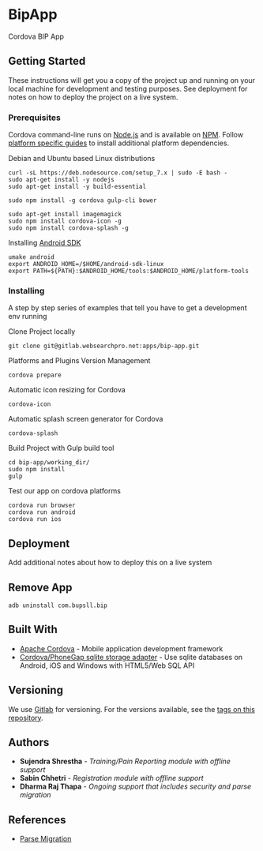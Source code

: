 # BipApp

Cordova BIP App

## Getting Started

These instructions will get you a copy of the project up and running on your local machine for development and testing purposes. See deployment for notes on how to deploy the project on a live system.

### Prerequisites

Cordova command-line runs on [Node.js](https://nodejs.org/en/) and is available on [NPM](https://www.npmjs.com/package/cordova). Follow [platform specific guides](https://cordova.apache.org/docs/en/latest/index.html#develop-for-platforms) to install additional platform dependencies. 

Debian and Ubuntu based Linux distributions
```
curl -sL https://deb.nodesource.com/setup_7.x | sudo -E bash -
sudo apt-get install -y nodejs
sudo apt-get install -y build-essential

sudo npm install -g cordova gulp-cli bower

sudo apt-get install imagemagick
sudo npm install cordova-icon -g
sudo npm install cordova-splash -g
```

Installing [Android SDK](https://developer.android.com/studio/index.html)
```
umake android
export ANDROID_HOME=/$HOME/android-sdk-linux
export PATH=${PATH}:$ANDROID_HOME/tools:$ANDROID_HOME/platform-tools
```

### Installing

A step by step series of examples that tell you have to get a development env running

Clone Project locally
```
git clone git@gitlab.websearchpro.net:apps/bip-app.git
```

Platforms and Plugins Version Management
```
cordova prepare
```

Automatic icon resizing for Cordova
```
cordova-icon
```

Automatic splash screen generator for Cordova
```
cordova-splash
```

Build Project with Gulp build tool
```
cd bip-app/working_dir/
sudo npm install
gulp
```

Test our app on cordova platforms
```
cordova run browser
cordova run android
cordova run ios
```

## Deployment

Add additional notes about how to deploy this on a live system

## Remove App
```
adb uninstall com.bupsll.bip
```

## Built With

* [Apache Cordova](https://cordova.apache.org/docs/en/latest/) - Mobile application development framework 
* [Cordova/PhoneGap sqlite storage adapter](https://github.com/litehelpers/Cordova-sqlite-storage) -  Use sqlite databases on Android, iOS and Windows with HTML5/Web SQL API

## Versioning

We use [Gitlab](http://gitlab.websearchpro.net) for versioning. For the versions available, see the [tags on this repository](http://gitlab.websearchpro.net/apps/BipApp/tags). 

## Authors

* **Sujendra Shrestha** - *Training/Pain Reporting module with offline support*
* **Sabin Chhetri** - *Registration module with offline support*
* **Dharma Raj Thapa** - *Ongoing support that includes security and parse migration*

## References
* [Parse Migration](https://docs.back4app.com/docs/parse-migration/)